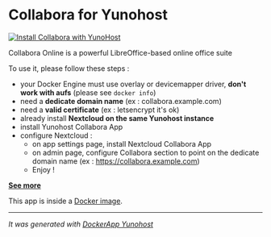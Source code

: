 Collabora for Yunohost
==========

[![Install Collabora with YunoHost](https://install-app.yunohost.org/install-with-yunohost.png)](https://install-app.yunohost.org/?app=collaboradocker)

Collabora Online is a powerful LibreOffice-based online office suite

To use it, please follow these steps :
 - your Docker Engine must use overlay or devicemapper driver, **don't work with aufs** (please see ``docker info``)
 - need a **dedicate domain name** (ex : collabora.example.com)
 - need a **valid certificate** (ex : letsencrypt it's ok)
 - already install **Nextcloud on the same Yunohost instance**
 - install Yunohost Collabora App
 - configure Nextcloud :
   - on app settings page, install Nextcloud Collabora App
   - on admin page, configure Collabora section to point on the dedicate domain name (ex : https://collabora.example.com)
   - Enjoy !

**[See more](https://nextcloud.com/collaboraonline/)**

This app is inside a [Docker image](https://hub.docker.com/r/collabora/code/).

-----------------

*It was generated with [DockerApp Yunohost](https://github.com/aymhce/dockerappmodel_ynh/)*

